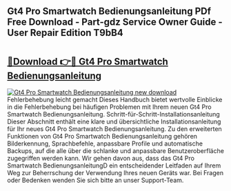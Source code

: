 ## Gt4 Pro Smartwatch Bedienungsanleitung PDf Free Download - Part-gdz Service Owner Guide - User Repair Edition T9bB4

# <h2><a href="http://df5h4lo.blite.top/?on=Gt4+Pro+Smartwatch+Bedienungsanleitung">🔗Download 👉🔴 Gt4 Pro Smartwatch Bedienungsanleitung</a></h2>

[![Gt4 Pro Smartwatch Bedienungsanleitung new download](https://i.imgur.com/lujVjoI.png)](http://df5h4lo.blite.top/?on=Gt4+Pro+Smartwatch+Bedienungsanleitung)
Fehlerbehebung leicht gemacht Dieses Handbuch bietet wertvolle Einblicke in die Fehlerbehebung bei häufigen Problemen mit Ihrem neuen Gt4 Pro Smartwatch Bedienungsanleitung. Schritt-für-Schritt-Installationsanleitung Dieser Abschnitt enthält eine klare und übersichtliche Installationsanleitung für Ihr neues Gt4 Pro Smartwatch Bedienungsanleitung. Zu den erweiterten Funktionen von Gt4 Pro Smartwatch Bedienungsanleitung gehören Bilderkennung, Sprachbefehle, anpassbare Profile und automatische Backups, auf die alle über die schlanke und anpassbare Benutzeroberfläche zugegriffen werden kann. Wir gehen davon aus, dass das Gt4 Pro Smartwatch BedienungsanleitungD ein entscheidender Leitfaden auf Ihrem Weg zur Beherrschung der Verwendung Ihres neuen Geräts war. Bei Fragen oder Bedenken wenden Sie sich bitte an unser Support-Team.
